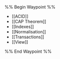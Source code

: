 %% Begin Waypoint %%
- [[ACID]]
- [[CAP Theorem]]
- [[Indexes]]
- [[Normalisation]]
- [[Transactions]]
- [[View]]

%% End Waypoint %%
